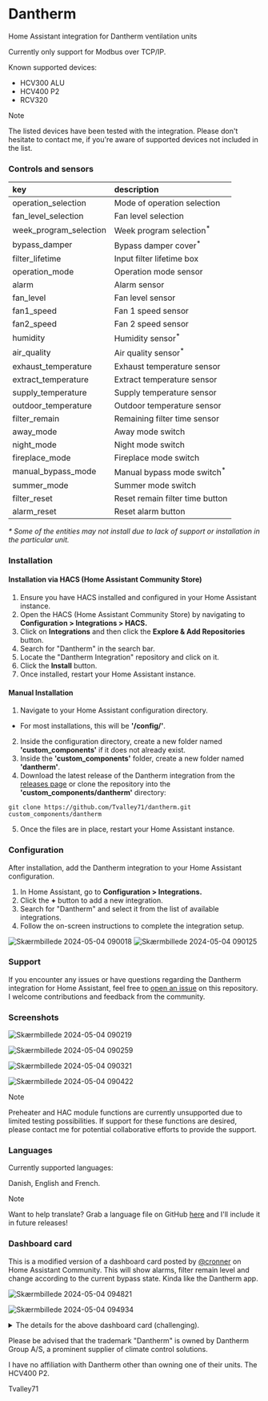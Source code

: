 # Dantherm 
Home Assistant integration for Dantherm ventilation units

Currently only support for Modbus over TCP/IP.

Known supported devices:
* HCV300 ALU
* HCV400 P2
* RCV320

> [!NOTE]
> The listed devices have been tested with the integration. Please don't hesitate to contact me, if you're aware of supported devices not included in the list.

### Controls and sensors

key | description
:--- | :---
operation_selection | Mode of operation selection
fan_level_selection | Fan level selection
week_program_selection | Week program selection<sup>*<sup>
bypass_damper | Bypass damper cover<sup>*<sup>
filter_lifetime | Input filter lifetime box
operation_mode | Operation mode sensor
alarm | Alarm sensor
fan_level | Fan level sensor
fan1_speed | Fan 1 speed sensor
fan2_speed | Fan 2 speed sensor
humidity | Humidity sensor<sup>*<sup>
air_quality | Air quality sensor<sup>*<sup>
exhaust_temperature | Exhaust temperature sensor
extract_temperature | Extract temperature sensor
supply_temperature | Supply temperature sensor
outdoor_temperature | Outdoor temperature sensor
filter_remain | Remaining filter time sensor
away_mode | Away mode switch
night_mode | Night mode switch
fireplace_mode | Fireplace mode switch
manual_bypass_mode | Manual bypass mode switch<sup>*<sup>
summer_mode| Summer mode switch
filter_reset | Reset remain filter time button
alarm_reset | Reset alarm button

_* Some of the entities may not install due to lack of support or installation in the particular unit._


### Installation

#### Installation via HACS (Home Assistant Community Store)

1. Ensure you have HACS installed and configured in your Home Assistant instance.
2. Open the HACS (Home Assistant Community Store) by navigating to **Configuration > Integrations > HACS.**
3. Click on **Integrations** and then click the **Explore & Add Repositories** button.
4. Search for "Dantherm" in the search bar.
5. Locate the "Dantherm Integration" repository and click on it.
6. Click the **Install** button.
7. Once installed, restart your Home Assistant instance.

#### Manual Installation

1. Navigate to your Home Assistant configuration directory.
* For most installations, this will be **'/config/'**.
2. Inside the configuration directory, create a new folder named **'custom_components'** if it does not already exist.
3. Inside the **'custom_components'** folder, create a new folder named **'dantherm'**.
4. Download the latest release of the Dantherm integration from the [releases page](./custom_components/dantherm) or clone the repository into the **'custom_components/dantherm'** directory:

```console
git clone https://github.com/Tvalley71/dantherm.git custom_components/dantherm
```
5. Once the files are in place, restart your Home Assistant instance.

### Configuration
After installation, add the Dantherm integration to your Home Assistant configuration.

1. In Home Assistant, go to **Configuration > Integrations.**
2. Click the **+** button to add a new integration.
3. Search for "Dantherm" and select it from the list of available integrations.
4. Follow the on-screen instructions to complete the integration setup.

![Skærmbillede 2024-05-04 090018](https://github.com/Tvalley71/dantherm/assets/83084467/164fa28f-2fd6-40dc-99fd-7f94f9cb20a5)
![Skærmbillede 2024-05-04 090125](https://github.com/Tvalley71/dantherm/assets/83084467/dc00e751-08ce-40ca-b30b-6f60b73e9708)

### Support
If you encounter any issues or have questions regarding the Dantherm integration for Home Assistant, feel free to [open an issue](https://github.com/Tvalley71/dantherm/issues/new)
 on this repository. I welcome contributions and feedback from the community.

### Screenshots
![Skærmbillede 2024-05-04 090219](https://github.com/Tvalley71/dantherm/assets/83084467/37ab062e-9239-4efa-b87c-7d823c576a8e)

![Skærmbillede 2024-05-04 090259](https://github.com/Tvalley71/dantherm/assets/83084467/6b9fd2e8-0ab6-48c2-8d2b-293d13f39ea2)

![Skærmbillede 2024-05-04 090321](https://github.com/Tvalley71/dantherm/assets/83084467/4769978f-6f27-4768-8e58-5eb9c27ad59d)

![Skærmbillede 2024-05-04 090422](https://github.com/Tvalley71/dantherm/assets/83084467/701b3ec5-98f8-4a78-bf3c-d06e1b8d7b25)

> [!NOTE]
> Preheater and HAC module functions are currently unsupported due to limited testing possibilities. If support for these functions are desired, please contact me for potential collaborative efforts to provide the support.

### Languages

Currently supported languages:

Danish, English and French.

> [!NOTE]
> Want to help translate? Grab a language file on GitHub [here](./custom_components/dantherm/translations) and I'll include it in future releases! 

### Dashboard card

This is a modified version of a dashboard card posted by [@cronner](https://www.github.com/cronner) on Home Assistant Community. This will show alarms, filter remain level and change according to the current bypass state. Kinda like the Dantherm app.

![Skærmbillede 2024-05-04 094821](https://github.com/Tvalley71/dantherm/assets/83084467/41410cd1-f8ae-4248-8efe-c193a54699ec)

![Skærmbillede 2024-05-04 094934](https://github.com/Tvalley71/dantherm/assets/83084467/9b8b8a14-1382-4a2e-b197-f7c7dfa2442e)

<details>

<summary>The details for the above dashboard card (challenging).</summary>

#### 

I might consider creating a custom card based on this in the future.

To integrate this into your dashboard, begin by downloading and extracting this [zip file](https://github.com/Tvalley71/dantherm/files/15209104/picture-elements-card.zip). Copy the contained files into the "www" folder within your configuration directory.

Next, insert the following code into your dashboard. If your Home Assistant setup uses a language other than English, make sure to modify the entity names in the code accordingly. You also need to create the below helper template sensor.

#### The code
```yaml

type: picture-elements
elements:
  - type: conditional
    conditions:
      - entity: sensor.dantherm_alarm
        state_not: '0'
    elements:
      - type: state-label
        entity: sensor.dantherm_alarm
        style:
          top: 15%
          left: 50%
          width: 100%
          font-weight: bold
          text-align: center
          color: white
          background-color: red
          opacity: 70%
  - type: state-label
    entity: sensor.dantherm_operation_mode
    style:
      top: 45%
      left: 36%
      font-weight: bold
      text-align: center;
      font-size: 100%
  - type: state-label
    entity: sensor.dantherm_humidity
    style:
      top: 29%
      left: 48.5%
      font-size: 125%
  - type: state-label
    entity: sensor.dantherm_fan_level
    style:
      top: 29%
      left: 66.5%
      font-size: 125%
  - type: image
    entity: sensor.dantherm_filter_remain_level
    state_image:
      '0': /local/dantherm3.png
      '1': /local/dantherm4.png
      '2': /local/dantherm5.png
      '3': /local/dantherm6.png
    style:
      left: 0%
      top: 0%
      transform: scale(1,1)
  - type: conditional
    conditions:
      - entity: cover.dantherm_bypass_damper
        state:
          - closed
          - closing
    elements:
      - type: image
        image: /local/dantherm2.png
        style:
          left: 0%
          top: 0%
          transform: scale(1,1)
      - type: state-label
        entity: sensor.dantherm_outdoor_temperature
        style:
          top: 64.5%
          left: 78%
      - type: state-label
        entity: sensor.dantherm_extract_temperature
        style:
          top: 64.5%
          left: 49%
      - type: state-label
        entity: sensor.dantherm_exhaust_temperature
        style:
          top: 81%
          left: 78%
      - type: state-label
        entity: sensor.dantherm_supply_temperature
        style:
          top: 81%
          left: 49%
  - type: conditional
    conditions:
      - entity: cover.dantherm_bypass_damper
        state:
          - open
          - opening
    elements:
      - type: image
        image: /local/dantherm3.png
        style:
          left: 0%
          top: 0%
          transform: scale(1,1)
      - type: state-label
        entity: sensor.dantherm_extract_temperature
        style:
          top: 64.5%
          left: 49%
      - type: state-label
        entity: sensor.dantherm_outdoor_temperature
        style:
          top: 81%
          left: 78%
image: /local/dantherm1.png
```
#### Helper template sensor.
![Skærmbillede 2024-05-04 094747](https://github.com/Tvalley71/dantherm/assets/83084467/f006ff96-9fd3-4b12-9b04-5d972830112c)

</details>

Please be advised that the trademark "Dantherm" is owned by Dantherm Group A/S, a prominent supplier of climate control solutions.

I have no affiliation with Dantherm other than owning one of their units. The HCV400 P2.



Tvalley71


